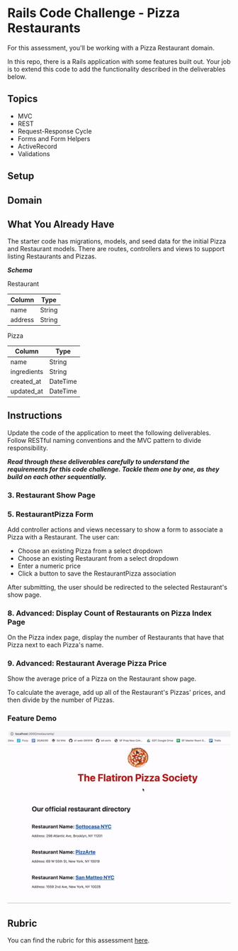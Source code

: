# Rails Code Challenge - Pizza Restaurants

For this assessment, you'll be working with a Pizza Restaurant domain.

In this repo, there is a Rails application with some features built out. Your job is to extend this code to add the functionality described in the deliverables below.

## Topics

- MVC
- REST
- Request-Response Cycle
- Forms and Form Helpers
- ActiveRecord
- Validations

## Setup

<!-- Before you begin coding your solution, clone this repo and then `cd` into `round-2-code-challenge-pizza`. Then delete your gemfile.lock, run `bundle install`, `rails db:migrate`, and `rails db:seed` to install dependencies and set up the database, and run `rails s` to start the server. -->

## Domain
<!-- 
There are three models in the domain: Restaurant, Pizza, and a join model RestaurantPizza.

Each Restaurant can have many Pizzas. Each Pizza can belong to multiple Restaurants. -->

## What You Already Have

The starter code has migrations, models, and seed data for the initial Pizza and Restaurant models. There are routes, controllers and views to support listing Restaurants and Pizzas.

<!-- Once you have followed the setup instructions above, visiting the `/restaurants` route will display all of the Restaurants. Similarly, visiting `/pizzas` will list all the pizzas. -->

***Schema***

Restaurant

| Column | Type |
| ------------- | ------------- |
| name | String |
| address | String |

Pizza

| Column | Type |
| ------------- | ------------- |
| name  | String  |
| ingredients | String  |
| created_at  | DateTime  |
| updated_at  | DateTime  |

## Instructions

Update the code of the application to meet the following deliverables. Follow RESTful naming conventions and the MVC pattern to divide responsibility.

***Read through these deliverables carefully to understand the requirements for this code challenge. Tackle them one by one, as they build on each other sequentially.***

<!-- ### 1. Create the RestaurantPizza Association

Each Restaurant can have many Pizzas and each Pizza can belong to multiple Restaurants. Each Restaurant can set the price of a Pizza to an integer. Update the schema and models to create the RestaurantPizza relationship so that:

- A Pizza can be sold at many Restaurants
- A Restaurant can sell many Pizzas
- RestaurantPizza stores an integer price for each pizza (Remember, each Restaurant can choose how to price its own Pizzas) -->

<!-- ### 2. Pizza Show Page

There should be a show page for each Pizza. It should display the name and ingredients. -->

### 3. Restaurant Show Page

<!-- There should be a show page for each Restaurant. It should include: -->

<!-- - the Restaurant's name and address -->
<!-- - a list of the Pizzas it sells -->

<!-- Each pizza in the list should link to that Pizza's show page. -->

<!-- ### 4. Restaurants Index Page Links

On the Restaurant index page, each Restaurant's name should link to the restaurant's show page. -->

### 5. RestaurantPizza Form

Add controller actions and views necessary to show a form to associate a Pizza with a Restaurant. The user can:

- Choose an existing Pizza from a select dropdown
- Choose an existing Restaurant from a select dropdown
- Enter a numeric price
- Click a button to save the RestaurantPizza association

After submitting, the user should be redirected to the selected Restaurant's show page.

<!-- ### Advanced 6. RestaurantPizza Validation

Add validations to the RestaurantPizza model so that each RestaurantPizza must have:

- A price between 1 and 30
- Add handling for this error to the RestaurantPizza create action
- The validation error should be shown on the RestaurantPizza creation form when a user attempts to save a RestaurantPizza with an invalid price -->

<!-- ### 7. Advanced: Additional RestaurantPizza Validation

A Pizza should only be associated with the same Restaurant once. (It wouldn't make sense for Pizza Hut to have Cheese Pizza listed on its menu twice!)

Add a validation to RestaurantPizza to ensure that each Pizza can only appear once on the same Restaurant's menu. -->
<!-- Update the error handling on the RestaurantPizza creation form to show this validation error. -->

### 8. Advanced: Display Count of Restaurants on Pizza Index Page

On the Pizza index page, display the number of Restaurants that have that Pizza next to each Pizza's name.

### 9. Advanced: Restaurant Average Pizza Price

Show the average price of a Pizza on the Restaurant show page. 

To calculate the average, add up all of the Restaurant's Pizzas' prices, and then divide by the number of Pizzas.

### Feature Demo

![screen capture of feature demo](pizza-features-demo.gif)

## Rubric

You can find the rubric for this assessment [here](https://github.com/learn-co-curriculum/se-rubrics/blob/master/module-2.md).
